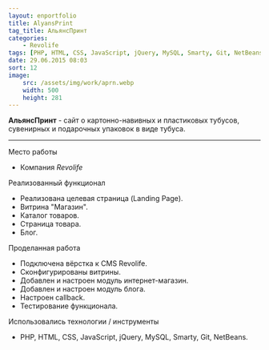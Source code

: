 ```yaml
---
layout: enportfolio
title: AlyansPrint
tag_title: АльянсПринт
categories:
    - Revolife
tags: [PHP, HTML, CSS, JavaScript, jQuery, MySQL, Smarty, Git, NetBeans]
date: 29.06.2015 08:03
sort: 12
image: 
    src: /assets/img/work/aprn.webp 
    width: 500
    height: 281
---
```


**АльянсПринт** - сайт о картонно-навивных и пластиковых тубусов, сувенирных и подарочных упаковок в виде тубуса.

---

Место работы

* Компания _Revolife_

Реализованный функционал

* Реализована целевая страница (Landing Page).
* Витрина "Магазин".
* Каталог товаров.
* Страница товара.
* Блог.

Проделанная работа
* Подключена вёрстка к CMS Revolife.
* Сконфигурированы витрины.
* Добавлен и настроен модуль интернет-магазин.
* Добавлен и настроен модуль блога.
* Настроен сallback.
* Тестирование функционала.

Использовались технологии / инструменты
* PHP, HTML, CSS, JavaScript, jQuery, MySQL, Smarty, Git, NetBeans.

